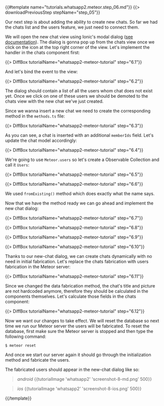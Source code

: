 {{#template name="tutorials.whatsapp2.meteor.step_06.md"}}
{{> downloadPreviousStep stepName="step_05"}}

Our next step is about adding the ability to create new chats. So far we had the chats list and the users feature, we just need to connect them.

We will open the new chat view using Ionic's modal dialog ([see documentation](http://ionicframework.com/docs/v2/components/#modals)). The dialog is gonna pop up from the chats view once we click on the icon at the top right corner of the view. Let's implement the handler in the chats component first:

{{> DiffBox tutorialName="whatsapp2-meteor-tutorial" step="6.1"}}

And let's bind the event to the view:

{{> DiffBox tutorialName="whatsapp2-meteor-tutorial" step="6.2"}}

The dialog should contain a list of all the users whom chat does not exist yet. Once we click on one of these users we should be demoted to the chats view with the new chat we've just created.

Since we wanna insert a new chat we need to create the corresponding method in the `methods.ts` file:

{{> DiffBox tutorialName="whatsapp2-meteor-tutorial" step="6.3"}}

As you can see, a chat is inserted with an additional `memberIds` field. Let's update the chat model accordingly:

{{> DiffBox tutorialName="whatsapp2-meteor-tutorial" step="6.4"}}

We're going to use `Meteor.users` so let's create a Observable Collection and call it `Users`:

{{> DiffBox tutorialName="whatsapp2-meteor-tutorial" step="6.5"}}

{{> DiffBox tutorialName="whatsapp2-meteor-tutorial" step="6.6"}}

We used `fromExisting()` method which does exactly what the name says.

Now that we have the method ready we can go ahead and implement the new chat dialog:

{{> DiffBox tutorialName="whatsapp2-meteor-tutorial" step="6.7"}}

{{> DiffBox tutorialName="whatsapp2-meteor-tutorial" step="6.8"}}

{{> DiffBox tutorialName="whatsapp2-meteor-tutorial" step="6.9"}}

{{> DiffBox tutorialName="whatsapp2-meteor-tutorial" step="6.10"}}


Thanks to our new-chat dialog, we can create chats dynamically with no need in initial fabrication. Let's replace the chats fabrication with users fabrication in the Meteor server:

{{> DiffBox tutorialName="whatsapp2-meteor-tutorial" step="6.11"}}

Since we changed the data fabrication method, the chat's title and picture are not hardcoded anymore, therefore they should be calculated in the components themselves. Let's calculate those fields in the chats component:

{{> DiffBox tutorialName="whatsapp2-meteor-tutorial" step="6.12"}}

Now we want our changes to take effect. We will reset the database so next time we run our Meteor server the users will be fabricated. To reset the database, first make sure the Meteor server is stopped and then type the following command:

    $ meteor reset

And once we start our server again it should go through the initialization method and fabricate the users.

The fabricated users should appear in the new-chat dialog like so:

> *android* {{tutorialImage 'whatsapp2' 'screenshot-8-md.png' 500}}

> *ios* {{tutorialImage 'whatsapp2' 'screenshot-8-ios.png' 500}}

{{/template}}